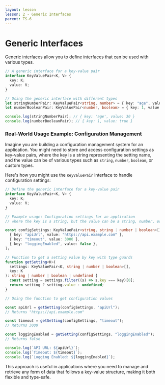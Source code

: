 ```yaml
---
layout: lesson
lesson: 2 - Generic Interfaces
parent: TS-6
---
```


# Generic Interfaces

Generic interfaces allow you to define interfaces that can be used with various types.

```ts twoslash
// A generic interface for a key-value pair
interface KeyValuePair<K, V> {
  key: K;
  value: V;
}

// Using the generic interface with different types
let stringNumberPair: KeyValuePair<string, number> = { key: "age", value: 30 };
let numberBooleanPair: KeyValuePair<number, boolean> = { key: 1, value: true };

console.log(stringNumberPair); // { key: 'age', value: 30 }
console.log(numberBooleanPair); // { key: 1, value: true }
```

### Real-World Usage Example: Configuration Management

Imagine you are building a configuration management system for an application. You might need to store and access configuration settings as key-value pairs, where the key is a string representing the setting name, and the value can be of various types such as `string`, `number`, `boolean`, or custom types.

Here's how you might use the `KeyValuePair` interface to handle configuration settings:

```ts twoslash
// Define the generic interface for a key-value pair
interface KeyValuePair<K, V> {
  key: K;
  value: V;
}

// Example usage: Configuration settings for an application
// where the key is a string, but the value can be a string, number, or boolean

const configSettings: KeyValuePair<string, string | number | boolean>[] = [
  { key: "apiUrl", value: "https://api.example.com" },
  { key: "timeout", value: 3000 },
  { key: "loggingEnabled", value: false },
];

// Function to get a setting value by key with type guards
function getSetting<K>(
  settings: KeyValuePair<K, string | number | boolean>[],
  key: K
): string | number | boolean | undefined {
  const setting = settings.filter((s) => s.key === key)[0];
  return setting ? setting.value : undefined;
}

// Using the function to get configuration values

const apiUrl = getSetting(configSettings, "apiUrl");
// Returns "https://api.example.com"

const timeout = getSetting(configSettings, "timeout");
// Returns 3000

const loggingEnabled = getSetting(configSettings, "loggingEnabled");
// Returns false

console.log(`API URL: ${apiUrl}`);
console.log(`Timeout: ${timeout}`);
console.log(`Logging Enabled: ${loggingEnabled}`);
```

This approach is useful in applications where you need to manage and retrieve any form of data that follows a key-value structure, making it both flexible and type-safe.
